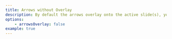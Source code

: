 ```yaml
---
title: Arrows without Overlay
description: By default the arrows overlay onto the active slide(s), you can put them in their own separate container if you wish.
options:
    - arrowsOverlay: false
example: true
---
```

